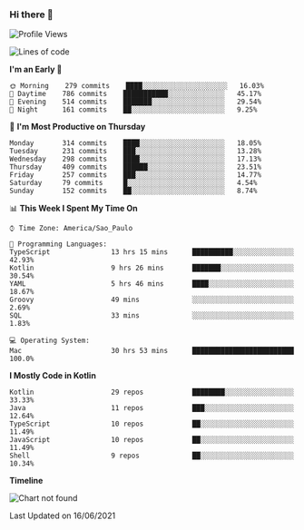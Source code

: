 ### Hi there 👋

<!--
**fernandonogueira/fernandonogueira** is a ✨ _special_ ✨ repository because its `README.md` (this file) appears on your GitHub profile.

Here are some ideas to get you started:

- 🔭 I’m currently working on ...
- 🌱 I’m currently learning ...
- 👯 I’m looking to collaborate on ...
- 🤔 I’m looking for help with ...
- 💬 Ask me about ...
- 📫 How to reach me: ...
- 😄 Pronouns: ...
- ⚡ Fun fact: ...
-->

<!--START_SECTION:waka-->
![Profile Views](http://img.shields.io/badge/Profile%20Views-2-blue)

![Lines of code](https://img.shields.io/badge/From%20Hello%20World%20I%27ve%20Written-564193%20lines%20of%20code-blue)

**I'm an Early 🐤** 

```text
🌞 Morning    279 commits    ████░░░░░░░░░░░░░░░░░░░░░   16.03% 
🌆 Daytime    786 commits    ███████████░░░░░░░░░░░░░░   45.17% 
🌃 Evening    514 commits    ███████░░░░░░░░░░░░░░░░░░   29.54% 
🌙 Night      161 commits    ██░░░░░░░░░░░░░░░░░░░░░░░   9.25%

```
📅 **I'm Most Productive on Thursday** 

```text
Monday       314 commits    ████░░░░░░░░░░░░░░░░░░░░░   18.05% 
Tuesday      231 commits    ███░░░░░░░░░░░░░░░░░░░░░░   13.28% 
Wednesday    298 commits    ████░░░░░░░░░░░░░░░░░░░░░   17.13% 
Thursday     409 commits    ██████░░░░░░░░░░░░░░░░░░░   23.51% 
Friday       257 commits    ███░░░░░░░░░░░░░░░░░░░░░░   14.77% 
Saturday     79 commits     █░░░░░░░░░░░░░░░░░░░░░░░░   4.54% 
Sunday       152 commits    ██░░░░░░░░░░░░░░░░░░░░░░░   8.74%

```


📊 **This Week I Spent My Time On** 

```text
⌚︎ Time Zone: America/Sao_Paulo

💬 Programming Languages: 
TypeScript               13 hrs 15 mins      ██████████░░░░░░░░░░░░░░░   42.93% 
Kotlin                   9 hrs 26 mins       ███████░░░░░░░░░░░░░░░░░░   30.54% 
YAML                     5 hrs 46 mins       ████░░░░░░░░░░░░░░░░░░░░░   18.67% 
Groovy                   49 mins             ░░░░░░░░░░░░░░░░░░░░░░░░░   2.69% 
SQL                      33 mins             ░░░░░░░░░░░░░░░░░░░░░░░░░   1.83%

💻 Operating System: 
Mac                      30 hrs 53 mins      █████████████████████████   100.0%

```

**I Mostly Code in Kotlin** 

```text
Kotlin                   29 repos            ████████░░░░░░░░░░░░░░░░░   33.33% 
Java                     11 repos            ███░░░░░░░░░░░░░░░░░░░░░░   12.64% 
TypeScript               10 repos            ██░░░░░░░░░░░░░░░░░░░░░░░   11.49% 
JavaScript               10 repos            ██░░░░░░░░░░░░░░░░░░░░░░░   11.49% 
Shell                    9 repos             ██░░░░░░░░░░░░░░░░░░░░░░░   10.34%

```


**Timeline**

![Chart not found](https://raw.githubusercontent.com/fernandonogueira/fernandonogueira/master/charts/bar_graph.png) 


 Last Updated on 16/06/2021
<!--END_SECTION:waka-->
